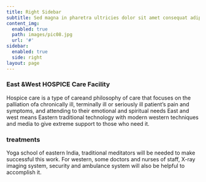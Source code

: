 ```yaml
---
title: Right Sidebar
subtitle: Sed magna in pharetra ultricies dolor sit amet consequat adipiscing lorem.
content_img:
  enabled: true
  path: images/pic08.jpg
  url: '#'
sidebar:
  enabled: true
  side: right
layout: page
---
```

### East &West HOSPICE Care Facility

Hospice care is a type of careand philosophy of care that focuses on the palliation ofa chronically ill, terminally ill or seriously ill patient’s pain and symptoms, and attending to their emotional and spiritual needs East and west means Eastern traditional technology with modern western techniques and media to give extreme support to those who need it.

### treatments

Yoga school of eastern India, traditional meditators will be needed to make successful this work. For western, some doctors and nurses of staff, X-ray imaging system, security and ambulance system will also be helpful to accomplish it.

